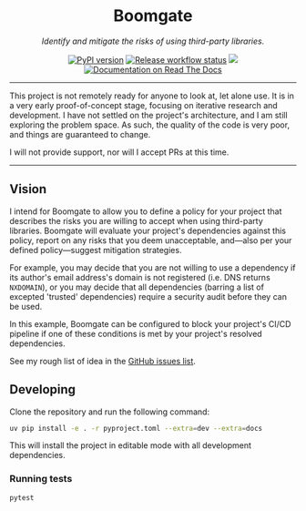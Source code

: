 <h1 align="center">Boomgate</h1>
<p align="center"><em>
    Identify and mitigate the risks of using third-party libraries.
</em></p>

<p align="center">
    <a href="https://pypi.org/project/boomgate/"><img src="https://img.shields.io/pypi/v/boomgate?color=%2334D058&label=PyPI%20package" alt="PyPI version"></a>
    <a href="https://github.com/KyeRussell/boomgate/actions/workflows/release.yaml"><img src="https://github.com/KyeRussell/boomgate/actions/workflows/release.yaml/badge.svg" alt="Release workflow status"></a>
    <a href="https://codecov.io/gh/KyeRussell/boomgate" ><img src="https://codecov.io/gh/KyeRussell/boomgate/graph/badge.svg?token=2XY75VWMGK"></a>
    <a href="https://boomgate.readthedocs.io"><img src="https://readthedocs.org/projects/boomgate/badge/" alt="Documentation on Read The Docs"></a>
</p>

---

This project is not remotely ready for anyone to look at, let alone use. It is in a
very early proof-of-concept stage, focusing on iterative research and development. I
have not settled on the project's architecture, and I am still exploring the problem
space. As such, the quality of the code is very poor, and things are guaranteed to
change.

I will not provide support, nor will I accept PRs at this time.

---

## Vision

I intend for Boomgate to allow you to define a policy for your project that describes
the risks you are willing to accept when using third-party libraries. Boomgate will
evaluate your project's dependencies against this policy, report on any risks that you
deem unacceptable, and—also per your defined policy—suggest mitigation strategies.

For example, you may decide that you are not willing to use a dependency if its author's
email address's domain is not registered (i.e. DNS returns `NXDOMAIN`), or you may
decide that all dependencies (barring a list of excepted 'trusted' dependencies) require
a security audit before they can be used.

In this example, Boomgate can be configured to block your project's CI/CD pipeline if
one of these conditions is met by your project's resolved dependencies.

See my rough list of idea in the
[GitHub issues list](https://github.com/KyeRussell/boomgate/issues).

## Developing

Clone the repository and run the following command:

```bash
uv pip install -e . -r pyproject.toml --extra=dev --extra=docs
```

This will install the project in editable mode with all development dependencies.

### Running tests

```bash
pytest
```
